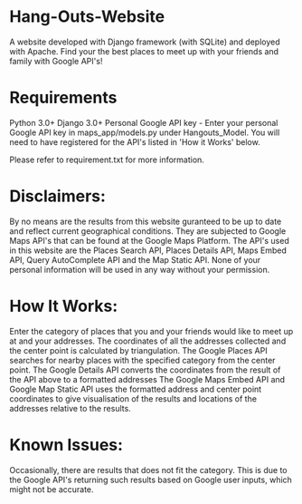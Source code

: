# Hang-Outs-Website
A website developed with Django framework (with SQLite) and deployed with Apache. Find your the best places to meet up with your friends and family with Google API's! 

# Requirements
Python 3.0+
Django 3.0+
Personal Google API key - Enter your personal Google API key in maps_app/models.py under Hangouts_Model. You will need to have registered for the API's listed in 'How it Works' below.

Please refer to requirement.txt for more information. 

# Disclaimers:
By no means are the results from this website guranteed to be up to date and reflect current geographical conditions. They are subjected to Google Maps API's that can be found at the Google Maps Platform.
The API's used in this website are the Places Search API, Places Details API, Maps Embed API, Query AutoComplete API and the Map Static API.
None of your personal information will be used in any way without your permission.

# How It Works:
Enter the category of places that you and your friends would like to meet up at and your addresses.
The coordinates of all the addresses collected and the center point is calculated by triangulation.
The Google Places API searches for nearby places with the specified category from the center point.
The Google Details API converts the coordinates from the result of the API above to a formatted addresses
The Google Maps Embed API and Google Map Static API uses the formatted address and center point coordinates to give visualisation of the results and locations of the addresses relative to the results.

# Known Issues:
Occasionally, there are results that does not fit the category. This is due to the Google API's returning such results based on Google user inputs, which might not be accurate.

